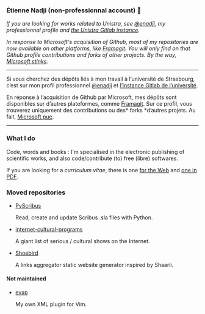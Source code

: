 ### Étienne Nadji (non-professionnal account) 🐳

*If you are looking for works related to Unistra, see [@enadji](https://github.com/enadji), my professionnal profile and [the Unistra Gitlab instance](https://git.unistra.fr).*

*In response to Microsoft's acquisition of Github, most of my repositories are now available on other platforms, like [Framagit](https://framagit.org/etnadji). You will only find on that Github profile contributions and forks of other projects. By the way, [Microsoft stinks](https://itvision.altervista.org/why-windows-10-sucks.html).*

---

Si vous cherchez des dépôts liés à mon travail à l’université de Strasbourg, c’est sur mon profil professionnel [@enadji](https://github.com/enadji) et [l’instance Gitlab de l’université](https://git.unistra.fr).

En réponse à l’acquisition de Github par Microsoft, mes dépôts sont disponibles sur d’autres plateformes, comme [Framagit](https://framagit.org/etnadji). Sur ce profil, vous trouverez uniquement des contributions ou des* forks *d’autres projets. Au fait, [Microsoft pue](http://sebsauvage.net/wiki/doku.php?id=microsoft).

---

### What I do

Code, words and books : I'm specialised in the electronic publishing of scientific works, and also code/contribute (to) free (libre) softwares.

If you are looking for a *curriculum vitae*, there is one [for the Web](https://etnadji.fr/cv/index.html) and [one in PDF](https://etnadji.fr/cv/cv.pdf).

### Moved repositories

- [PyScribus](https://framagit.org/etnadji/pyscribus)

   Read, create and update Scribus .sla files with Python.

- [internet-cultural-programs](https://framagit.org/etnadji/internet-cultural-programs)

    A giant list of serious / cultural shows on the Internet.

- [Shoebird](https://framagit.org/etnadji/shoebird)

    A links aggregator static website generator inspired by Shaarli.

#### Not maintained

- [evxp](https://framagit.org/etnadji/evxp)

    My own XML plugin for Vim.
